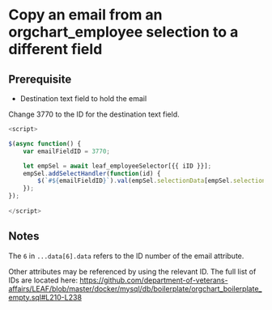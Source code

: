 # Copy an email from an orgchart_employee selection to a different field

## Prerequisite
- Destination text field to hold the email

Change 3770 to the ID for the destination text field.

```js
<script>

$(async function() {
	var emailFieldID = 3770;

	let empSel = await leaf_employeeSelector[{{ iID }}];
	empSel.addSelectHandler(function(id) {
		$(`#${emailFieldID}`).val(empSel.selectionData[empSel.selection].data[6].data);
  	});
});
  
</script>
```
## Notes
The `6` in `...data[6].data` refers to the ID number of the email attribute.

Other attributes may be referenced by using the relevant ID. The full list of IDs are located here: https://github.com/department-of-veterans-affairs/LEAF/blob/master/docker/mysql/db/boilerplate/orgchart_boilerplate_empty.sql#L210-L238
